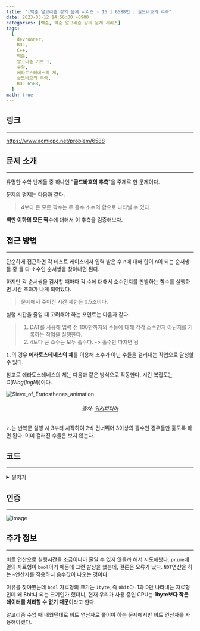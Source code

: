 ```yaml
---
title: "[백준 알고리즘 강의 문제 시리즈 - 16 ] 6588번 : 골드바흐의 추측"
date: 2023-03-12 14:56:00 +0900
categories: [백준, 백준 알고리즘 강의 문제 시리즈]
tags:
  [
    devrunner,
    BOJ,
    C++,
    백준,
    알고리즘 기초 1,
    수학,
    에라토스테네스의 체,
    골드바흐의 추측,
    BOJ 6588,
  ]
math: true
---
```


## 링크

---

<https://www.acmicpc.net/problem/6588>

## 문제 소개

---

유명한 수학 난제들 중 하나인 "**골드바흐의 추측**"을 주제로 한 문제이다.

문제의 명제는 다음과 같다.

> 4보다 큰 모든 짝수는 두 홀수 소수의 합으로 나타낼 수 있다.

**백만 이하의 모든 짝수**에 대해서 이 추측을 검증해보자.

## 접근 방법

---

단순하게 접근하면 각 테스트 케이스에서 입력 받은 수 n에 대해 합이 n이 되는 순서쌍들 중 둘 다 소수인 순서쌍을 찾아내면 된다.

하지만 각 순서쌍을 검사할 때마다 각 수에 대해서 소수인지를 판별하는 함수를 실행하면 시간 초과가 나게 되어있다.

> 문제에서 주어진 시간 제한은 0.5초이다.

실행 시간을 줄일 때 고려해야 하는 포인트는 다음과 같다.

> 1. DAT를 사용해 입력 전 100만까지의 수들에 대해 각각 소수인지 아닌지를 기록하는 작업을 실행한다.
> 2. 4보다 큰 소수는 모두 홀수다. -> 홀수만 따지면 됨

`1.`의 경우 **에라토스테네스의 체**를 이용해 소수가 아닌 수들을 걸러내는 작업으로 달성할 수 있다.

참고로 에라토스테네스의 체는 다음과 같은 방식으로 작동한다. 시간 복잡도는 $O(Nlog(logN))$이다.

![Sieve_of_Eratosthenes_animation](https://user-images.githubusercontent.com/87963766/224525054-48223aea-4199-4eb9-b7ec-ceb81d842426.gif)

###### <center>출처: <a href="https://ko.wikipedia.org/wiki/에라토스테네스의_체">위키피디아</a><center>

`2.`는 반복문 실행 시 3부터 시작하여 2씩 건너뛰어 3이상의 홀수인 경우들만 훑도록 하면 된다.
이미 걸러진 수들은 보지 않는다.

## 코드

---

<details>
<summary>펼치기</summary>
<div markdown="1">

```cpp
#include <bits/stdc++.h>
using namespace std;
#define MAX 1000'000

bool prime[MAX] = {0}; // 소수 여부 저장. 0으로 저장된 index 값이 소수

// 소수 판별
void Eratosthenes() {
  for (int i = 3; i < MAX; i += 2) {
    if (prime[i])
      continue;

    for (int j = 2 * i; j < MAX; j += i) {
      prime[j] = 1;
    }
  }
}

// 출력값 출력
void output(int n) {
  for (int i = 3; i <= n / 2; i += 2) {
    if (!prime[n - i] && !prime[i]) {
      cout << n << " = " << i << " + " << n - i << '\n';
      return;
    }
  }

  cout << "Goldbach's conjecture is wrong.";
}

void solve() {
  Eratosthenes();

  while (1) {
    int n;
    cin >> n;

    if (n == 0)
      return;

    output(n);
  }
}

int main() {
  ios_base::sync_with_stdio(false);
  cin.tie(NULL);
  cout.tie(NULL);

  solve();

  return 0;
}
```

</div>
</details>

## 인증

---

![image](https://user-images.githubusercontent.com/87963766/224525282-7bb09184-e7de-4819-af2a-90d9c7c3cde5.png)

## 추가 정보

---

비트 연산으로 실행시간을 조금이나마 줄일 수 있지 않을까 해서 시도해봤다.
`prime`배열의 자료형이 `bool`이기 때문에 그런 발상을 했는데, 결론은 오류가 났다.
`NOT`연산을 하는 `~`연산자를 적용하니 음수값이 나오는 것이다.

이유를 찾아봤는데 `bool` 자료형의 크기는 `1byte`, 즉 `8bit`다.
1과 0만 나타내는 자료형인데 왜 8bit나 되는 크기인가 했더니, 현재 우리가 사용 중인 CPU는 **1byte보다 작은 데이터를 처리할 수 없기 때문**이라고 한다.

알고리즘 수업 때 배웠던대로 비트 연산자로 풀어야 하는 문제에서만 비트 연산자를 사용해야겠다.
